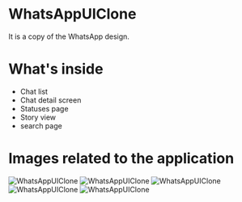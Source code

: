# WhatsAppUIClone

It is a copy of the WhatsApp design.

# What's inside

 - Chat list
 - Chat detail screen
 - Statuses page
 - Story view
 - search page

# Images related to the application

![WhatsAppUIClone](https://user-images.githubusercontent.com/48753655/123524344-37a57a80-d6d2-11eb-9523-ba2f7a49a10b.PNG)
![WhatsAppUIClone](https://user-images.githubusercontent.com/48753655/123524354-4f7cfe80-d6d2-11eb-80f3-bc1ca26b6128.PNG)
![WhatsAppUIClone](https://user-images.githubusercontent.com/48753655/123524357-5277ef00-d6d2-11eb-8918-fe6f1a02c311.PNG)
![WhatsAppUIClone](https://user-images.githubusercontent.com/48753655/123524358-5441b280-d6d2-11eb-92b3-91d8dc7d8cd7.PNG)
![WhatsAppUIClone](https://user-images.githubusercontent.com/48753655/123524360-560b7600-d6d2-11eb-963e-3252523ed07a.PNG)
